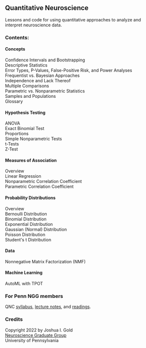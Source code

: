 ## Quantitative Neuroscience

Lessons and code for using quantitative approaches to analyze and interpret neuroscience data.

### Contents:

#### Concepts  
Confidence Intervals and Bootstrapping  
Descriptive Statistics  
Error Types, P-Values, False-Positive Risk, and Power Analyses  
Frequentist vs. Bayesian Approaches  
Independence and Lack Thereof  
Multiple Comparisons  
Parametric vs. Nonparametric Statistics  
Samples and Populations  
Glossary

#### Hypothesis Testing  
ANOVA  
Exact Binomial Test  
Proportions  
Simple Nonparametric Tests  
t-Tests  
Z-Test

#### Measures of Association  
Overview  
Linear Regression  
Nonparametric Correlation Coefficient  
Parametric Correlation Coefficient

#### Probability Distributions  
Overview  
Bernoulli Distribution  
Binomial Distribution  
Exponential Distribution  
Gaussian (Normal) Distribution  
Poisson Distribution  
Student's t Distribution

#### Data  
Nonnegative Matrix Factorization (NMF)

#### Machine Learning  
AutoML with TPOT

### For Penn NGG members

QNC [syllabus](https://canvas.upenn.edu/courses/1358934/assignments/syllabus), [lecture notes](https://canvas.upenn.edu/courses/1358934/files/folder/Courses/Quantitative%20Neuro%20Core/Lessons), and [readings](https://canvas.upenn.edu/courses/1358934/files/folder/Courses/Quantitative%20Neuro%20Core/Readings).

### Credits

Copyright 2022 by Joshua I. Gold  
[Neuroscience Graduate Group](https://www.med.upenn.edu/ngg/)  
University of Pennsylvania
